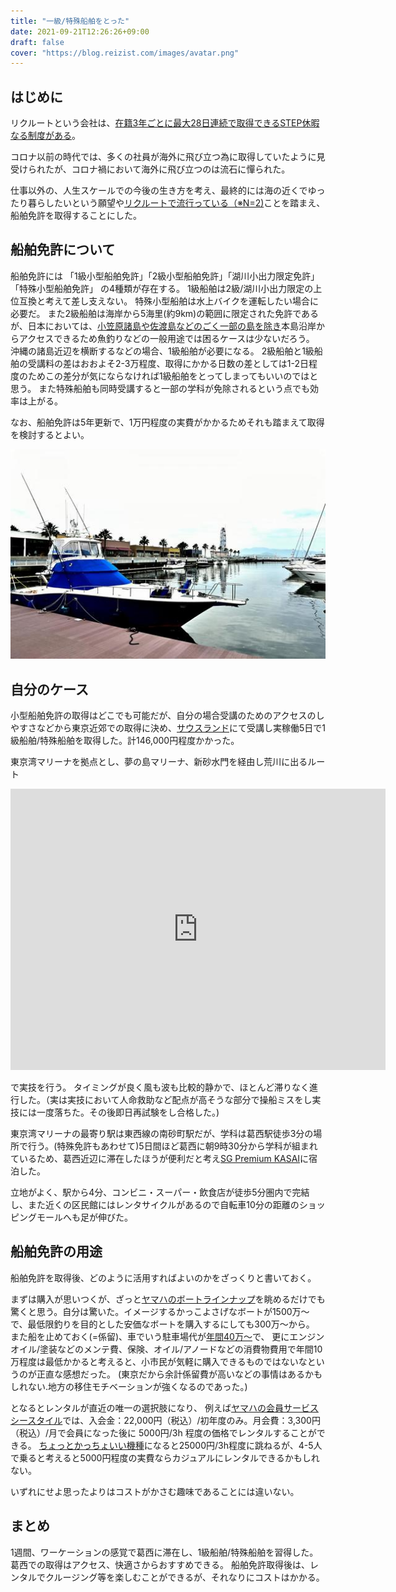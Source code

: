 ```yaml
---
title: "一級/特殊船舶をとった"
date: 2021-09-21T12:26:26+09:00
draft: false
cover: "https://blog.reizist.com/images/avatar.png"
---
```


## はじめに

リクルートという会社は、[在籍3年ごとに最大28日連続で取得できるSTEP休暇なる制度がある](https://recruit-saiyo.jp/benefits/)。

コロナ以前の時代では、多くの社員が海外に飛び立つ為に取得していたように見受けられたが、コロナ禍において海外に飛び立つのは流石に憚られた。

仕事以外の、人生スケールでの今後の生き方を考え、最終的には海の近くでゆったり暮らしたいという願望や[リクルートで流行っている（※N=2)](https://tondol.hatenablog.jp/entry/boat-license-in-numazu)ことを踏まえ、船舶免許を取得することにした。

<!--more-->

## 船舶免許について

船舶免許には 「1級小型船舶免許」「2級小型船舶免許」「湖川小出力限定免許」「特殊小型船舶免許」 の4種類が存在する。
1級船舶は2級/湖川小出力限定の上位互換と考えて差し支えない。
特殊小型船舶は水上バイクを運転したい場合に必要だ。
また2級船舶は海岸から5海里(約9km)の範囲に限定された免許であるが、日本においては、[小笠原諸島や佐渡島などのごく一部の島を除き](https://jci.go.jp/areamap/heisuiengan.html)本島沿岸からアクセスできるため魚釣りなどの一般用途では困るケースは少ないだろう。
沖縄の諸島近辺を横断するなどの場合、1級船舶が必要になる。
2級船舶と1級船舶の受講料の差はおおよそ2-3万程度、取得にかかる日数の差としては1-2日程度のためこの差分が気にならなければ1級船舶をとってしまってもいいのではと思う。
また特殊船舶も同時受講すると一部の学科が免除されるという点でも効率は上がる。

なお、船舶免許は5年更新で、1万円程度の実費がかかるためそれも踏まえて取得を検討するとよい。

![小型船舶](senpaku.jpeg)

## 自分のケース
小型船舶免許の取得はどこでも可能だが、自分の場合受講のためのアクセスのしやすさなどから東京近郊での取得に決め、[サウスランド](https://www.southclub.net/)にて受講し実稼働5日で1級船舶/特殊船舶を取得した。計146,000円程度かかった。


東京湾マリーナを拠点とし、夢の島マリーナ、新砂水門を経由し荒川に出るルート

<iframe src="https://www.google.com/maps/embed?pb=!1m18!1m12!1m3!1d8000.75881122529!2d139.8279018113802!3d35.653159363845575!2m3!1f0!2f0!3f0!3m2!1i1024!2i768!4f13.1!3m3!1m2!1s0x60188843e573d2a1%3A0x2be7f036968badee!2z5p2x5Lqs5rm-44Oe44Oq44O844OK!5e0!3m2!1sja!2sjp!4v1632196594845!5m2!1sja!2sjp" width="600" height="450" style="border:0;" allowfullscreen="" loading="lazy"></iframe>

で実技を行う。
タイミングが良く風も波も比較的静かで、ほとんど滞りなく進行した。（実は実技において人命救助など配点が高そうな部分で操船ミスをし実技には一度落ちた。その後即日再試験をし合格した。)


東京湾マリーナの最寄り駅は東西線の南砂町駅だが、学科は葛西駅徒歩3分の場所で行う。(特殊免許もあわせて)5日間ほど葛西に朝9時30分から学科が組まれているため、葛西近辺に滞在したほうが便利だと考え[SG Premium KASAI](https://www.booking.com/hotel/jp/sg-premium-kasai-vacation-stay-44353v.ja.html)に宿泊した。

立地がよく、駅から4分、コンビニ・スーパー・飲食店が徒歩5分圏内で完結し、また近くの区民館にはレンタサイクルがあるので自転車10分の距離のショッピングモールへも足が伸びた。

## 船舶免許の用途

船舶免許を取得後、どのように活用すればよいのかをざっくりと書いておく。


まずは購入が思いつくが、ざっと[ヤマハのボートラインナップ](https://www.yamaha-motor.co.jp/marine/lineup/boat/)を眺めるだけでも驚くと思う。自分は驚いた。イメージするかっこよさげなボートが1500万〜で、最低限釣りを目的とした安価なボートを購入するにしても300万〜から。
また船を止めておく(=係留)、車でいう駐車場代が[年間40万〜](https://yumenoshima-marina.subaru-kougyou.jp/berth/fee.html)で、
更にエンジンオイル/塗装などのメンテ費、保険、オイル/アノードなどの消費物費用で年間10万程度は最低かかると考えると、小市民が気軽に購入できるものではないなというのが正直な感想だった。
(東京だから余計係留費が高いなどの事情はあるかもしれない.地方の移住モチベーションが強くなるのであった。)

となるとレンタルが直近の唯一の選択肢になり、
例えば[ヤマハの会員サービスシースタイル](https://sea-style.yamaha-motor.co.jp/system/)では、入会金：22,000円（税込）/初年度のみ。月会費：3,300円（税込）/月で会員になった後に 5000円/3h 程度の価格でレンタルすることができる。
[ちょっとかっちょいい機種](https://sea-style-m.yamaha-motor.co.jp/Lineup/Info/detail/boatmodelcd/173)になると25000円/3h程度に跳ねるが、4-5人で乗ると考えると5000円程度の実費ならカジュアルにレンタルできるかもしれない。

いずれにせよ思ったよりはコストがかさむ趣味であることには違いない。


## まとめ

1週間、ワーケーションの感覚で葛西に滞在し、1級船舶/特殊船舶を習得した。
葛西での取得はアクセス、快適さからおすすめできる。
船舶免許取得後は、レンタルでクルージング等を楽しむことができるが、それなりにコストはかかる。